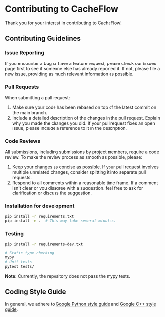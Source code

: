 # Contributing to CacheFlow

Thank you for your interest in contributing to CacheFlow!

## Contributing Guidelines

### Issue Reporting

If you encounter a bug or have a feature request, please check our issues page first to see if someone else has already reported it. If not, please file a new issue, providing as much relevant information as possible.

### Pull Requests

When submitting a pull request:

1. Make sure your code has been rebased on top of the latest commit on the main branch.
2. Include a detailed description of the changes in the pull request. Explain why you made the changes you did.
If your pull request fixes an open issue, please include a reference to it in the description.

### Code Reviews

All submissions, including submissions by project members, require a code review. To make the review process as smooth as possible, please:

1. Keep your changes as concise as possible. If your pull request involves multiple unrelated changes, consider splitting it into separate pull requests.
2. Respond to all comments within a reasonable time frame. If a comment isn't clear or you disagree with a suggestion, feel free to ask for clarification or discuss the suggestion.

### Installation for development

```bash
pip install -r requirements.txt
pip install -e .  # This may take several minutes.
```

### Testing

```bash
pip install -r requirements-dev.txt

# Static type checking
mypy
# Unit tests
pytest tests/
```

**Note:** Currently, the repository does not pass the mypy tests.

## Coding Style Guide

In general, we adhere to [Google Python style guide](https://google.github.io/styleguide/pyguide.html) and [Google C++ style guide](https://google.github.io/styleguide/cppguide.html).
